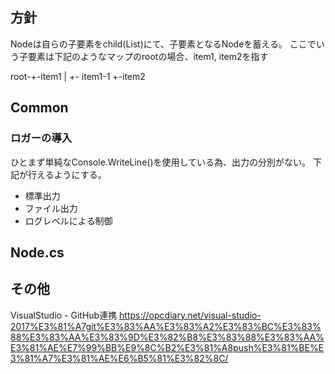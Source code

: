 ﻿## 方針

Nodeは自らの子要素をchild(List)にて、子要素となるNodeを蓄える。
ここでいう子要素は下記のようなマップのrootの場合、item1, item2を指す

root-+-item1
     |   +- item1-1
	 +-item2

## Common

### ロガーの導入

ひとまず単純なConsole.WriteLine()を使用している為、出力の分別がない。
下記が行えるようにする。

- 標準出力
- ファイル出力
- ログレベルによる制御

## Node.cs


## その他

VisualStudio - GitHub連携
https://opcdiary.net/visual-studio-2017%E3%81%A7git%E3%83%AA%E3%83%A2%E3%83%BC%E3%83%88%E3%83%AA%E3%83%9D%E3%82%B8%E3%83%88%E3%83%AA%E3%81%AE%E7%99%BB%E9%8C%B2%E3%81%A8push%E3%81%BE%E3%81%A7%E3%81%AE%E6%B5%81%E3%82%8C/
